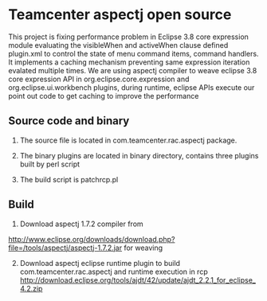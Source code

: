 # Teamcenter aspectj open source
This project is fixing performance problem in Eclipse 3.8 core expression module evaluating the visibleWhen and activeWhen clause defined plugin.xml to control the state of menu command items, command handlers. It implements a caching mechanism preventing same expression iteration evalated multiple times. We are using aspectj compiler to weave eclipse 3.8 core expression API in org.eclipse.core.expression and org.eclipse.ui.workbench plugins, during runtime, eclipse APIs execute our point out code to get caching to improve the performance 

## Source code and binary
1. The source file is located in com.teamcenter.rac.aspectj package.

2. The binary plugins are located in binary directory, contains three plugins built by perl script

3. The build script is patchrcp.pl

## Build
1. Download aspectj 1.7.2 compiler from 

http://www.eclipse.org/downloads/download.php?file=/tools/aspectj/aspectj-1.7.2.jar for weaving

2. Download aspectj eclipse runtime plugin to build com.teamcenter.rac.aspectj and runtime execution in rcp
http://download.eclipse.org/tools/ajdt/42/update/ajdt_2.2.1_for_eclipse_4.2.zip

